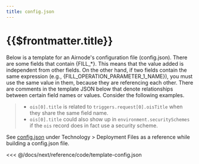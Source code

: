 ```yaml
---
title: config.json
---
```


# {{$frontmatter.title}}

Below is a template for an Airnode's configuration file (config.json). There are some fields that contain {FILL_*}. This means that the value added is independent from other fields. On the other hand, if two fields contain the same expression (e.g., {FILL_OPERATION_PARAMETER_1_NAME}), you must use the same value in them, because they are referencing each other. There are comments in the template JSON below that denote relationships between certain field names or values. Consider the following examples.

> - `ois[0].title` is related to `triggers.request[0].oisTitle` when they share the same field name. 
> - `ois[0].title` could also show up in `environment.securitySchemes` if the `ois` record does in fact use a security scheme.

See [config.json](../deployment-files/config-json.md) under Technology > Deployment Files as a reference while building a config.json file.

<<< @/docs/next/reference/code/template-config.json
